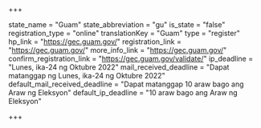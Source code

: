 +++

state_name = "Guam"
state_abbreviation = "gu"
is_state = "false"
registration_type = "online"
translationKey = "Guam"
type = "register"
hp_link = "https://gec.guam.gov/"
registration_link = "https://gec.guam.gov/"
more_info_link = "https://gec.guam.gov/"
confirm_registration_link = "https://gec.guam.gov/validate/"
ip_deadline = "Lunes, ika-24 ng Oktubre 2022"
mail_received_deadline = "Dapat matanggap ng Lunes, ika-24 ng Oktubre 2022"
default_mail_received_deadline = "Dapat matanggap 10 araw bago ang Araw ng Eleksyon"
default_ip_deadline = "10 araw bago ang Araw ng Eleksyon"

+++